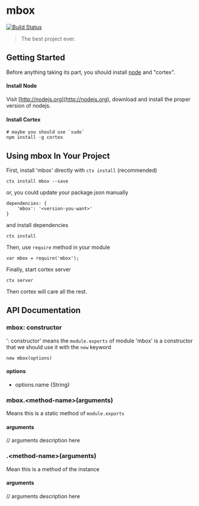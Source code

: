 # mbox
[![Build Status](http://browserman.dp:9000/api/app/mbox/badge)](http://search.cortexjs.org/package/mbox)

> The best project ever.

## Getting Started
Before anything taking its part, you should install [node](http://nodejs.org) and "cortex".

#### Install Node

Visit [http://nodejs.org](http://nodejs.org), download and install the proper version of nodejs.

#### Install Cortex

    # maybe you should use `sudo`
    npm install -g cortex

## Using mbox In Your Project

First, install 'mbox' directly with `ctx install` (recommended)
	
	ctx install mbox --save
	
or, you could update your package.json manually
    
    dependencies: {
        'mbox': '<version-you-want>'
    }
    
and install dependencies
	
	ctx install
    
Then, use `require` method in your module
    
    var mbox = require('mbox');
    
Finally, start cortex server
    
    ctx server
    
Then cortex will care all the rest.


## API Documentation

### mbox: constructor
': constructor' means the `module.exports` of module 'mbox' is a constructor that we should use it with the `new` keyword

	new mbox(options)
	
#### options
- options.name {String}



### mbox.\<method-name\>(arguments)
Means this is a static method of `module.exports`

#### arguments
// arguments description here

### .\<method-name\>(arguments)
Mean this is a method of the instance

#### arguments
// arguments description here